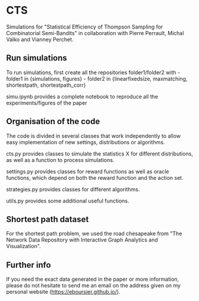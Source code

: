 # CTS
Simulations for "Statistical Efficiency of Thompson Sampling for Combinatorial Semi-Bandits" in collaboration with Pierre Perrault, Michal Valko and Vianney Perchet.

## Run simulations
To run simulations, first create all the repositories folder1/folder2 with
		- folder1 in {simulations, figures}
		- folder2 in {linearfixedsize, maxmatching, shortestpath, shortestpath_corr}

simu.ipynb provides a complete notebook to reproduce all the experiments/figures of the paper

## Organisation of the code
The code is divided in several classes that work independently to allow easy implementation of new settings, distributions or algorithms.

cts.py provides classes to simulate the statistics X for different distributions, as well as a function to process simulations.

settings.py provides classes for reward functions as well as oracle functions, which depend on both the reward function and the action set.

strategies.py provides classes for different algorithms.

utils.py provides some additional useful functions.

## Shortest path dataset
For the shortest path problem, we used the road chesapeake from "The Network Data Repository with Interactive Graph Analytics and Visualization".

## Further info
If you need the exact data generated in the paper or more information, please do not hesitate to send me an email on the address given on my personal website (https://eboursier.github.io/).

